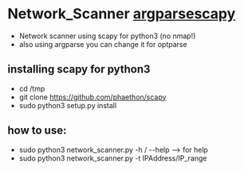 # Network_Scanner [argparse](https://docs.python.org/3.3/library/argparse.html)[scapy](https://scapy.readthedocs.io/en/latest/index.html)
- Network scanner using scapy for python3 (no nmap!)
- also using argparse you can change it for optparse

## installing scapy for python3 
* cd /tmp
* git clone https://github.com/phaethon/scapy
* sudo python3 setup.py install

## how to use:
* sudo python3 network_scanner.py -h / --help --> for help 
* sudo python3 network_scanner.py -t IPAddress/IP_range

